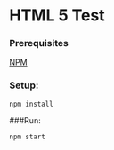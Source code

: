 # HTML 5 Test

### Prerequisites
[NPM](https://nodejs.org/)

### Setup:
```
npm install
```
###Run:
```
npm start
```
